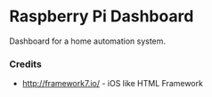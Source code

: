 # Raspberry Pi Dashboard

Dashboard for a home automation system.


### Credits
* http://framework7.io/ - iOS like HTML Framework

